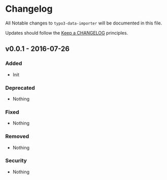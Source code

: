 # Changelog

All Notable changes to `typo3-data-importer` will be documented in this file.

Updates should follow the [Keep a CHANGELOG](http://keepachangelog.com/) principles.

## v0.0.1 - 2016-07-26

### Added
- Init

### Deprecated
- Nothing

### Fixed
- Nothing

### Removed
- Nothing

### Security
- Nothing
